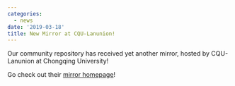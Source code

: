 ```yaml
---
categories:
  - news
date: '2019-03-18'
title: New Mirror at CQU-Lanunion!
---
```



Our community repository has received yet another mirror, hosted by CQU-Lanunion at Chongqing University!

Go check out their [mirror homepage](http://mirrors.cqu.edu.cn/)!
